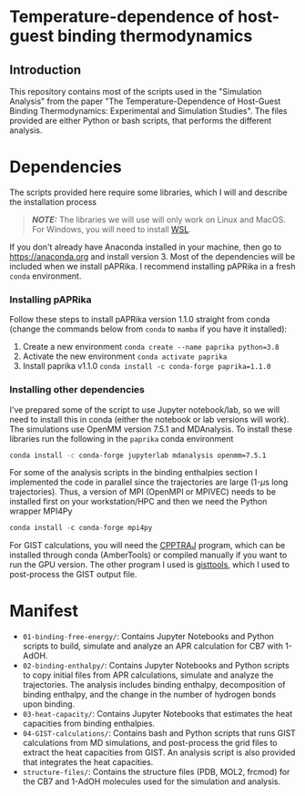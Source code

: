 # Temperature-dependence of host-guest binding thermodynamics

## Introduction
This repository contains most of the scripts used in the "Simulation Analysis" from the paper "The Temperature-Dependence of Host-Guest Binding Thermodynamics: Experimental and Simulation Studies". The files provided are either Python or bash scripts, that performs the different analysis. 

# Dependencies
The scripts provided here require some libraries, which I will and describe the installation process

> **_NOTE:_** The libraries we will use will only work on Linux and MacOS. For Windows, you will need to install [WSL](https://learn.microsoft.com/en-us/windows/wsl/).

If you don't already have Anaconda installed in your machine, then go to https://anaconda.org and install version 3. Most of the dependencies will be included when we install pAPRika. I recommend installing pAPRika in a fresh `conda` environment. 

### Installing pAPRika
Follow these steps to install pAPRika version 1.1.0 straight from conda (change the commands below from `conda` to `mamba` if you have it installed):
1. Create a new environment `conda create --name paprika python=3.8`
2. Activate the new environment `conda activate paprika`
3. Install paprika v1.1.0 `conda install -c conda-forge paprika=1.1.0`

### Installing other dependencies
I've prepared some of the script to use Jupyter notebook/lab, so we will need to install this in conda (either the notebook or lab versions will work). The simulations use OpenMM version 7.5.1 and MDAnalysis. To install these libraries run the following in the `paprika` conda environment
```bash
conda install -c conda-forge jupyterlab mdanalysis openmm=7.5.1
```

For some of the analysis scripts in the binding enthalpies section I implemented the code in parallel since the trajectories are large (1-$\mu$s long trajectories). Thus, a version of MPI (OpenMPI or MPIVEC) needs to be installed first on your workstation/HPC and then we need the Python wrapper MPI4Py
```Python
conda install -c conda-forge mpi4py
```

For GIST calculations, you will need the [CPPTRAJ](https://github.com/Amber-MD/cpptraj) program, which can be installed through conda (AmberTools) or compiled manually if you want to run the GPU version. The other program I used is [gisttools](https://github.com/liedllab/gisttools/tree/master), which I used to post-process the GIST output file.

# Manifest
* `01-binding-free-energy/`: Contains Jupyter Notebooks and Python scripts to build, simulate and analyze an APR calculation for CB7 with 1-AdOH. 
* `02-binding-enthalpy/`: Contains Jupyter Notebooks and Python scripts to copy initial files from APR calculations, simulate and analyze the trajectories. The analysis includes binding enthalpy, decomposition of binding enthalpy, and the change in the number of hydrogen bonds upon binding.
* `03-heat-capacity/`: Contains Jupyter Notebooks that estimates the heat capacities from binding enthalpies.
* `04-GIST-calculations/`: Contains bash and Python scripts that runs GIST calculations from MD simulations, and post-process the grid files to extract the heat capacities from GIST. An analysis script is also provided that integrates the heat capacities.
* `structure-files/`: Contains the structure files (PDB, MOL2, frcmod) for the CB7 and 1-AdOH molecules used for the simulation and analysis.
